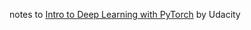 notes to [Intro to Deep Learning with PyTorch](https://www.udacity.com/course/deep-learning-pytorch--ud188) by Udacity